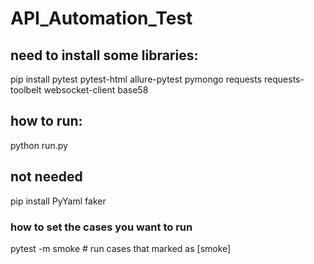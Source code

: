 # API_Automation_Test

## need to install some libraries:
pip install pytest pytest-html allure-pytest pymongo requests requests-toolbelt websocket-client
base58

## how to run:
python run.py


## not needed
pip install PyYaml faker


### how to set the cases you want to run
pytest -m smoke  # run cases that marked as [smoke]